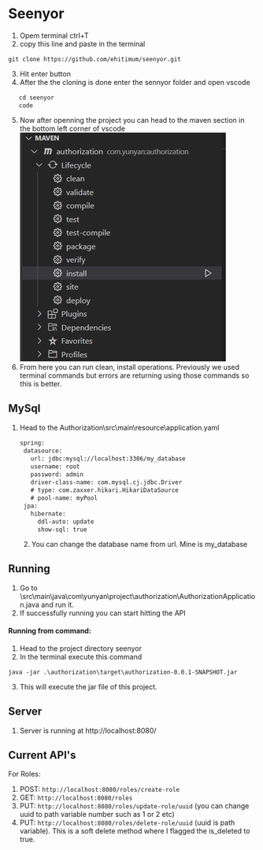 # Seenyor 
1. Opem terminal ctrl+T 
2. copy this line and paste in the terminal
```
git clone https://github.com/ehitimum/seenyor.git
``` 
3. Hit enter button
4. After the the cloning is done enter the sennyor folder and open vscode
```
   cd seenyor
   code
```
5. Now after openning the project you can head to the maven section in the bottom left corner of vscode
   ![Maven Lifecycle](https://github.com/ehitimum/seenyor/blob/main/Capture.PNG)
6. From here you can run clean, install operations. Previously we used terminal commands but errors are returning using those commands so this is better. 

## MySql
1. Head to the Authorization\src\main\resource\application.yaml
   ```
   spring:
    datasource:
      url: jdbc:mysql://localhost:3306/my_database
      username: root
      password: admin
      driver-class-name: com.mysql.cj.jdbc.Driver
      # type: com.zaxxer.hikari.HikariDataSource
      # pool-name: myPool
    jpa:
      hibernate:
        ddl-auto: update
        show-sql: true
   ```
   2. You can change the database name from url. Mine is my_database
## Running
1. Go to \src\main\java\com\yunyan\project\authorization\AuthorizationApplication.java and run it.
2. If successfully running you can start hitting the API

#### Running from command:
1. Head to the project directory seenyor
2. In the terminal execute this command
```
java -jar .\authorization\target\authorization-0.0.1-SNAPSHOT.jar
```
3. This will execute the jar file of this project.

## Server
1. Server is running at http://localhost:8080/

## Current API's
For Roles:
1. POST: ``` http://localhost:8080/roles/create-role ```
2. GET: ```http://localhost:8080/roles```
3. PUT: ```http://localhost:8080/roles/update-role/uuid``` (you can change uuid to path variable number such as 1 or 2 etc)
4. PUT: ```http://localhost:8080/roles/delete-role/uuid``` (uuid is path variable). This is a soft delete method where I flagged the is_deleted to true.

